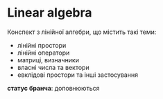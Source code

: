 # Linear algebra
Конспект з лінійної алгебри, що містить такі теми:
- лінійні простори
- лінійні оператори
- матриці, визначники
- власні числа та вектори
- евклідові простори та інші застосування

**статус бранча**: доповнюються
